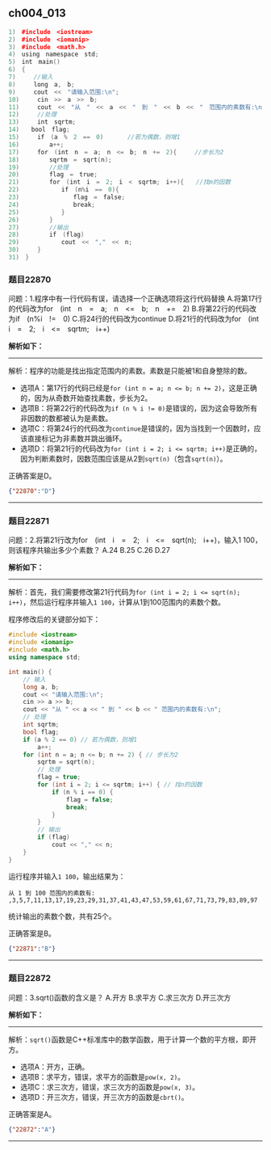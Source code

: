 ## ch004_013
``` c++
1)　#include　<iostream>
2)　#include　<iomanip>
3)　#include　<math.h>
4)　using　namespace　std;
5)　int　main()
6)　{
7)　　　//输入
8)　　　long　a,　b;
9)　　　cout　<<　"请输入范围:\n";
10)　　　cin　>>　a　>>　b;
11)　　　cout　<<　"从　"　<<　a　<<　"　到　"　<<　b　<<　"　范围内的素数有:\n";
12)　　　//处理
13)　　　int　sqrtm;
14)　　bool　flag;
15)　　　if　(a　%　2　==　0)　　　　//若为偶数，则增1
16)　　　　　a++;
17)　　　for　(int　n　=　a;　n　<=　b;　n　+=　2){　　　//步长为2
18)　　　　　sqrtm　=　sqrt(n);
19)　　　　　//处理
20)　　　　　flag　=　true;
21)　　　　　for　(int　i　=　2;　i　<　sqrtm;　i++){　　//找m的因数
22)　　　　　　　if　(n%i　==　0){
23)　　　　　　　　　flag　=　false;
24)　　　　　　　　　break;
25)　　　　　　　}
26)　　　　　}
27)　　　　　//输出
28)　　　　　if　(flag)
29)　　　　　　　cout　<<　","　<<　n;
30)　　　}
31)　}

```
### 题目22870
问题：1.程序中有一行代码有误，请选择一个正确选项将这行代码替换
A.将第17行的代码改为for　(int　n　=　a;　n　<=　b;　n　+=　2)
B.将第22行的代码改为if　(n%i　!=　0)
C.将24行的代码改为continue
D.将21行的代码改为for　(int　i　=　2;　i　<=　sqrtm;　i++)


**解析如下：**

------

解析：程序的功能是找出指定范围内的素数。素数是只能被1和自身整除的数。

- 选项A：第17行的代码已经是`for (int n = a; n <= b; n += 2)`，这是正确的，因为从奇数开始查找素数，步长为2。
- 选项B：将第22行的代码改为`if (n % i != 0)`是错误的，因为这会导致所有非因数的数都被认为是素数。
- 选项C：将第24行的代码改为`continue`是错误的，因为当找到一个因数时，应该直接标记为非素数并跳出循环。
- 选项D：将第21行的代码改为`for (int i = 2; i <= sqrtm; i++)`是正确的，因为判断素数时，因数范围应该是从2到`sqrt(n)`（包含`sqrt(n)`）。

正确答案是D。

```json
{"22870":"D"}
```

------

### 题目22871
问题：2.将第21行改为for　(int　i　=　2;　i　<=　sqrt(n);　i++)，输入1  100，则该程序共输出多少个素数？
A.24
B.25
C.26
D.27


**解析如下：**

------

解析：首先，我们需要修改第21行代码为`for (int i = 2; i <= sqrt(n); i++)`，然后运行程序并输入`1 100`，计算从1到100范围内的素数个数。

程序修改后的关键部分如下：

```cpp
#include <iostream>
#include <iomanip>
#include <math.h>
using namespace std;

int main() {
    // 输入
    long a, b;
    cout << "请输入范围:\n";
    cin >> a >> b;
    cout << "从 " << a << " 到 " << b << " 范围内的素数有:\n";
    // 处理
    int sqrtm;
    bool flag;
    if (a % 2 == 0) // 若为偶数，则增1
        a++;
    for (int n = a; n <= b; n += 2) { // 步长为2
        sqrtm = sqrt(n);
        // 处理
        flag = true;
        for (int i = 2; i <= sqrtm; i++) { // 找n的因数
            if (n % i == 0) {
                flag = false;
                break;
            }
        }
        // 输出
        if (flag)
            cout << "," << n;
    }
}
```

运行程序并输入`1 100`，输出结果为：

```
从 1 到 100 范围内的素数有:
,3,5,7,11,13,17,19,23,29,31,37,41,43,47,53,59,61,67,71,73,79,83,89,97
```

统计输出的素数个数，共有25个。

正确答案是B。

```json
{"22871":"B"}
```

------

### 题目22872
问题：3.sqrt()函数的含义是？
A.开方
B.求平方
C.求三次方
D.开三次方


**解析如下：**

------

解析：`sqrt()`函数是C++标准库中的数学函数，用于计算一个数的平方根，即开方。

- 选项A：开方，正确。
- 选项B：求平方，错误，求平方的函数是`pow(x, 2)`。
- 选项C：求三次方，错误，求三次方的函数是`pow(x, 3)`。
- 选项D：开三次方，错误，开三次方的函数是`cbrt()`。

正确答案是A。

```json
{"22872":"A"}
```

------

